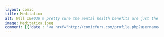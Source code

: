 ```yaml
---
layout: comic
title: Meditation
alt: Well I&#039;m pretty sure the mental health benefits are just the same.
image: Meditation.jpeg
comment: [{'date': '<a href="http://comicfury.com/profile.php?username=tecco_dsilva" title="tecco_dsilva">tecco_dsilva</a>', 'username': 'tecco_dsilva', 'comment': 'Welp, folk, this is the last pencil-drawn comic I have, so from here on out the drawings are going to get, if you can believe it, even *worse* and the writing even *more* illegible, but hopefully it will get a little better again.'}]
---
```

